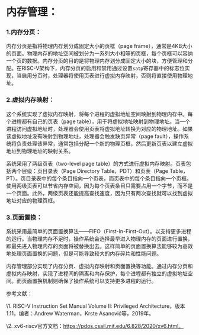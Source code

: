 # 内存管理：

### 1.内存分页：

内存分页是指将物理内存划分成固定大小的页框（page frame），通常是4KB大小的页面。物理内存的地址空间被划分为一系列大小相等的页框，每个页框可以容纳一个页的数据。内存分页的目的是将物理内存划分成固定大小的块，方便管理和分配。在RISC-V架构下，内存分页的启用和禁用通过设置`satp`寄存器中的标志位实现，当启用分页时，处理器将使用页表进行虚拟内存映射，否则将直接使用物理地址。

### 2.虚拟内存映射：

这个系统实现了虚拟内存映射，将每个进程的虚拟地址空间映射到物理内存中。每个进程都有自己的页表（page table），用于将虚拟地址映射到物理地址。当一个进程访问虚拟地址时，处理器会使用页表将虚拟地址转换为对应的物理地址。如果该虚拟地址没有映射到物理地址，处理器会触发缺页异常（page fault），操作系统将负责处理该异常，通常包括分配一个新的物理页框，然后更新页表以建立虚拟地址到物理地址的映射关系。

系统采用了两级页表（two-level page table）的方式进行虚拟内存映射。页表包括两个层级：页目录表（Page Directory Table，PDT）和页表（Page Table，PT）。页目录表中的每个条目指向一个页表，而页表中的每个条目指向一个页框。使用两级页表可以节省内存空间，因为每个页表条目只需要占用一个字节，而不是一个页面。此外，两级页表还能提高查找速度，因为只有两次查找就可以找到虚拟地址对应的物理页框。

### 3.页面置换：

系统采用最简单的页面置换算法——FIFO（First-In-First-Out）。以支持更多进程的运行。当物理内存不足时，操作系统会选择最早进入物理内存的页面进行置换，即最先进入物理内存的页面将被替换出去。这样简单的页面置换算法能够较为高效地处理页面置换的问题，但是可能导致较大的内存碎片和性能问题。

内存管理部分实现了内存分页、虚拟内存映射和页面置换等功能。通过内存分页和虚拟内存映射，实现了进程间的隔离和内存保护，每个进程都有独立的虚拟地址空间。而页面置换机制则确保了操作系统可以支持更多进程的运行。

 

参考文献：

\1. RISC-V Instruction Set Manual Volume II: Privileged Architecture，版本1.11，编者：Andrew Waterman，Krste Asanović等，2019年。

 

\2. xv6-riscv官方文档：https://pdos.csail.mit.edu/6.828/2020/xv6.html。